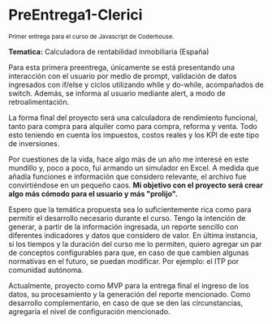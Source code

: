# PreEntrega1-Clerici
<small>Primer entrega para el curso de Javascript de Coderhouse.</small>


<strong>Tematica:</strong> Calculadora de rentabilidad inmobiliaria (España)

Para esta primera preentrega, únicamente se está presentando una interacción con el usuario por medio de prompt, validación de datos ingresados con if/else y ciclos utilizando while y do-while, acompañados de switch. Además, se informa al usuario mediante alert, a modo de retroalimentación.

La forma final del proyecto será una calculadora de rendimiento funcional, tanto para compra para alquiler como para compra, reforma y venta. Todo esto teniendo en cuenta los impuestos, costos reales y los KPI de este tipo de inversiones.

Por cuestiones de la vida, hace algo más de un año me interesé en este mundillo y, poco a poco, fui armando un simulador en Excel. A medida que añadía funciones e información que considero relevante, el archivo fue convirtiéndose en un pequeño caos. <strong>Mi objetivo con el proyecto será crear algo más cómodo para el usuario y más "prolijo".</strong>

Espero que la temática propuesta sea lo suficientemente rica como para permitir el desarrollo necesario durante el curso. Tengo la intención de generar, a partir de la información ingresada, un reporte sencillo con diferentes indicadores y datos que considero de valor. En última instancia, si los tiempos y la duración del curso me lo permiten, quiero agregar un par de conceptos configurables para que, en caso de que cambien algunas normativas en el futuro, se puedan modificar. Por ejemplo: el ITP por comunidad autónoma.

Actualmente, proyecto como MVP para la entrega final el ingreso de los datos, su procesamiento y la generación del reporte mencionado. Como desarrollo complementario, en caso de que se den las circunstancias, agregaría el nivel de configuración mencionado.
 